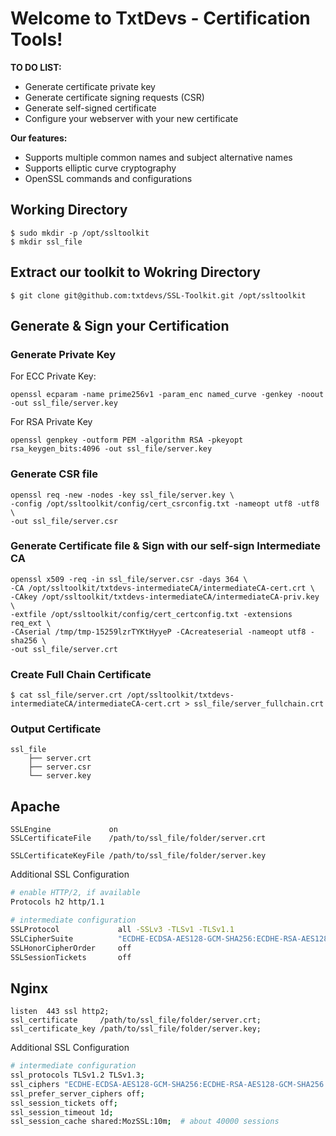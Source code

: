 # Welcome to TxtDevs - Certification Tools!

**TO DO LIST:**
- Generate certificate private key
- Generate certificate signing requests (CSR)
- Generate self-signed certificate
- Configure your webserver with your new certificate

**Our features:**
- Supports multiple common names and subject alternative names
- Supports elliptic curve cryptography
- OpenSSL commands and configurations

## Working Directory
```console
$ sudo mkdir -p /opt/ssltoolkit
$ mkdir ssl_file
```

## Extract our toolkit to Wokring Directory
```console
$ git clone git@github.com:txtdevs/SSL-Toolkit.git /opt/ssltoolkit
```
## Generate & Sign your Certification

### Generate Private Key
For ECC Private Key:

```console
openssl ecparam -name prime256v1 -param_enc named_curve -genkey -noout -out ssl_file/server.key
```

For RSA Private Key

```console
openssl genpkey -outform PEM -algorithm RSA -pkeyopt rsa_keygen_bits:4096 -out ssl_file/server.key
```
### Generate CSR file

```console
openssl req -new -nodes -key ssl_file/server.key \
-config /opt/ssltoolkit/config/cert_csrconfig.txt -nameopt utf8 -utf8 \
-out ssl_file/server.csr
```

### Generate Certificate file & Sign with our self-sign Intermediate CA

```console
openssl x509 -req -in ssl_file/server.csr -days 364 \
-CA /opt/ssltoolkit/txtdevs-intermediateCA/intermediateCA-cert.crt \
-CAkey /opt/ssltoolkit/txtdevs-intermediateCA/intermediateCA-priv.key \
-extfile /opt/ssltoolkit/config/cert_certconfig.txt -extensions req_ext \
-CAserial /tmp/tmp-15259lzrTYKtHyyeP -CAcreateserial -nameopt utf8 -sha256 \
-out ssl_file/server.crt
```
### Create Full Chain Certificate
```console
$ cat ssl_file/server.crt /opt/ssltoolkit/txtdevs-intermediateCA/intermediateCA-cert.crt > ssl_file/server_fullchain.crt
```

### Output Certificate
```
ssl_file
	├── server.crt
	├── server.csr
	└── server.key
```
## Apache
```
SSLEngine             on
SSLCertificateFile    /path/to/ssl_file/folder/server.crt

SSLCertificateKeyFile /path/to/ssl_file/folder/server.key
```
Additional SSL Configuration

```bash
# enable HTTP/2, if available
Protocols h2 http/1.1

# intermediate configuration
SSLProtocol             all -SSLv3 -TLSv1 -TLSv1.1
SSLCipherSuite          "ECDHE-ECDSA-AES128-GCM-SHA256:ECDHE-RSA-AES128-GCM-SHA256:ECDHE-ECDSA-AES256-GCM-SHA384:ECDHE-RSA-AES256-GCM-SHA384:ECDHE-ECDSA-CHACHA20-POLY1305:ECDHE-RSA-CHACHA20-POLY1305:DHE-RSA-AES128-GCM-SHA256:DHE-RSA-AES256-GCM-SHA384"
SSLHonorCipherOrder     off
SSLSessionTickets       off
```

## Nginx
```
listen	443 ssl http2;
ssl_certificate     /path/to/ssl_file/folder/server.crt;
ssl_certificate_key /path/to/ssl_file/folder/server.key;
```
Additional SSL Configuration

```bash
# intermediate configuration
ssl_protocols TLSv1.2 TLSv1.3;
ssl_ciphers "ECDHE-ECDSA-AES128-GCM-SHA256:ECDHE-RSA-AES128-GCM-SHA256:ECDHE-ECDSA-AES256-GCM-SHA384:ECDHE-RSA-AES256-GCM-SHA384:ECDHE-ECDSA-CHACHA20-POLY1305:ECDHE-RSA-CHACHA20-POLY1305:DHE-RSA-AES128-GCM-SHA256:DHE-RSA-AES256-GCM-SHA384";
ssl_prefer_server_ciphers off;
ssl_session_tickets off;
ssl_session_timeout 1d;
ssl_session_cache shared:MozSSL:10m;  # about 40000 sessions
```
